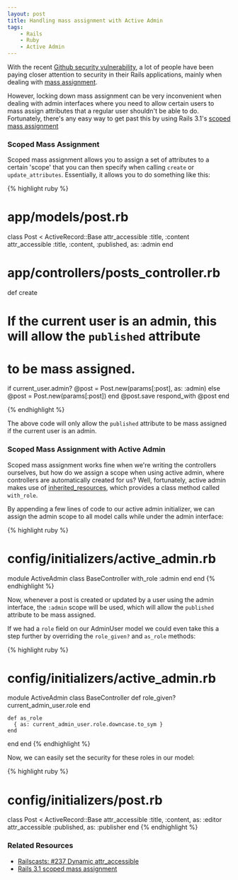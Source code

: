 ```yaml
---
layout: post
title: Handling mass assignment with Active Admin
tags:
    - Rails
    - Ruby
    - Active Admin
---
```


With the recent [Github security vulnerability](https://github.com/blog/1068-public-key-security-vulnerability-and-mitigation),
a lot of people have been paying closer attention to security in their Rails
applications, mainly when dealing with [mass assignment](http://guides.rubyonrails.org/security.html#mass-assignment).

However, locking down mass assignment can be very inconvenient when dealing
with admin interfaces where you need to allow certain users to mass assign
attributes that a regular user shouldn't be able to do. Fortunately, there's
any easy way to get past this by using Rails 3.1's [scoped mass assignment](http://launchware.com/articles/whats-new-in-edge-scoped-mass-assignment-in-rails-3-1)

### Scoped Mass Assignment
Scoped mass assignment allows you to assign a set of attributes to a certain
'scope' that you can then specify when calling `create` or `update_attributes`.
Essentially, it allows you to do something like this:

{% highlight ruby %}
# app/models/post.rb
class Post < ActiveRecord::Base
  attr_accessible :title, :content
  attr_accessible :title, :content, :published, as: :admin
end

# app/controllers/posts_controller.rb
def create
  # If the current user is an admin, this will allow the `published` attribute
  # to be mass assigned.
  if current_user.admin?
    @post = Post.new(params[:post], as: :admin)
  else
    @post = Post.new(params[:post])
  end
  @post.save
  respond_with @post
end

{% endhighlight %}

The above code will only allow the `published` attribute to be mass assigned if the
current user is an admin.

### Scoped Mass Assignment with Active Admin
Scoped mass assignment works fine when we're writing the controllers ourselves,
but how do we assign a scope when using active admin, where controllers are
automatically created for us? Well, fortunately, active admin makes use of
[inherited_resources](https://github.com/josevalim/inherited_resources), which
provides a class method called `with_role`.

By appending a few lines of code to our active admin initializer, we can assign
the admin scope to all model calls while under the admin interface:

{% highlight ruby %}
# config/initializers/active_admin.rb
module ActiveAdmin
  class BaseController
    with_role :admin
  end
end
{% endhighlight %}

Now, whenever a post is created or updated by a user using the admin interface, the
`:admin` scope will be used, which will allow the `published` attribute to be
mass assigned.

If we had a `role` field on our AdminUser model we could even take this a step
further by overriding the `role_given?` and `as_role` methods:

{% highlight ruby %}
# config/initializers/active_admin.rb
module ActiveAdmin
  class BaseController
    def role_given?
      current_admin_user.role
    end

    def as_role
      { as: current_admin_user.role.downcase.to_sym }
    end
  end
end
{% endhighlight %}

Now, we can easily set the security for these roles in our model:

{% highlight ruby %}
# config/initializers/post.rb
class Post < ActiveRecord::Base
  attr_accessible :title, :content, as: :editor
  attr_accessible :published, as: :publisher
end
{% endhighlight %}

### Related Resources

* [Railscasts: #237 Dynamic attr_accessible](http://railscasts.com/episodes/237-dynamic-attr-accessible)
* [Rails 3.1 scoped mass assignment](http://launchware.com/articles/whats-new-in-edge-scoped-mass-assignment-in-rails-3-1)
